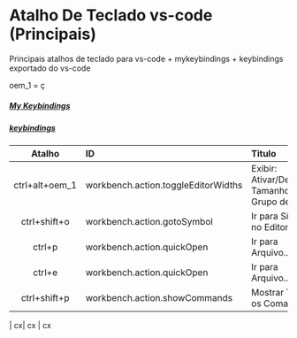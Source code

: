 # Atalho De Teclado vs-code (Principais)

Principais atalhos de teclado para vs-code + mykeybindings + keybindings exportado do vs-code

oem_1 = ç

##### [My Keybindings](https://github.com/H7-Dev/README.X/blob/master/VC%20CODE/My_Keybindings)
##### [keybindings]()

| Atalho | ID | Titulo
|:------: |:---------| :---------|
| ctrl+alt+oem_1| workbench.action.toggleEditorWidths | Exibir: Ativar/Desativar Tamanhos de Grupo de Editor
| ctrl+shift+o| workbench.action.gotoSymbol | Ir para Símbolo no Editor...
| ctrl+p| workbench.action.quickOpen | Ir para Arquivo...
| ctrl+e| workbench.action.quickOpen | Ir para Arquivo...
| ctrl+shift+p| workbench.action.showCommands | Mostrar Todos os Comandos




| cx| cx | cx
